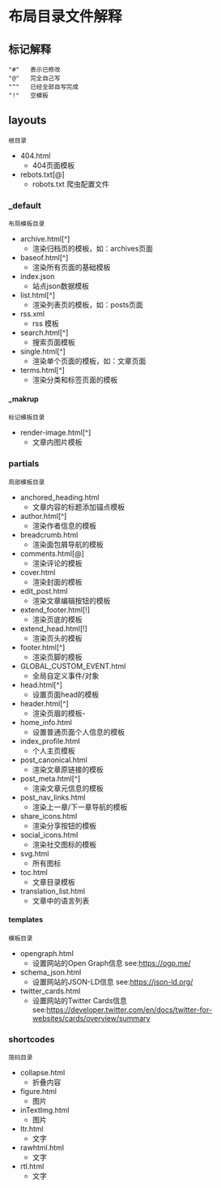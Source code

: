 # 布局目录文件解释

## 标记解释

``` text
"#"   表示已修改
"@"   完全自己写
"^"   已经全部自写完成
"!"   空模板
```

## layouts

``` text
根目录
```

- 404.html
  - 404页面模板
- rebots.txt[@]
  - robots.txt 爬虫配置文件

### _default

``` text
布局模板目录
```

- archive.html[^]
  - 渲染归档页的模板，如：archives页面
- baseof.html[^]
  - 渲染所有页面的基础模板
- index.json
  - 站点json数据模板
- list.html[^]
  - 渲染列表页的模板，如：posts页面
- rss.xml
  - rss 模板
- search.html[^]
  - 搜索页面模板
- single.html[^]
  - 渲染单个页面的模板，如：文章页面
- terms.html[^]
  - 渲染分类和标签页面的模板

#### _makrup

``` text
标记模板目录
```

- render-image.html[^]
  - 文章内图片模板

### partials

``` text
局部模板目录
```

- anchored_heading.html
  - 文章内容的标题添加锚点模板
- author.html[^]
  - 渲染作者信息的模板
- breadcrumb.html
  - 渲染面包屑导航的模板
- comments.html[@]
  - 渲染评论的模板
- cover.html
  - 渲染封面的模板
- edit_post.html
  - 渲染文章编辑按钮的模板
- extend_footer.html[!]
  - 渲染页底的模板
- extend_head.html[!]
  - 渲染页头的模板
- footer.html[^]
  - 渲染页脚的模板
- GLOBAL_CUSTOM_EVENT.html
  - 全局自定义事件/对象
- head.html[^]
  - 设置页面head的模板
- header.html[^]
  - 渲染页眉的模板-
- home_info.html
  - 设置普通页面个人信息的模板
- index_profile.html
  - 个人主页模板
- post_canonical.html
  - 渲染文章原链接的模板
- post_meta.html[^]
  - 渲染文章元信息的模板
- post_nav_links.html
  - 渲染上一章/下一章导航的模板
- share_icons.html
  - 渲染分享按钮的模板
- social_icons.html
  - 渲染社交图标的模板
- svg.html
  - 所有图标
- toc.html
  - 文章目录模板
- translation_list.html
  - 文章中的语言列表

#### templates

``` text
模板目录
```

- opengraph.html
  - 设置网站的Open Graph信息 see:<https://ogp.me/>
- schema_json.html
  - 设置网站的JSON-LD信息 see:<https://json-ld.org/>
- twitter_cards.html
  - 设置网站的Twitter Cards信息 see:<https://developer.twitter.com/en/docs/twitter-for-websites/cards/overview/summary>

### shortcodes

``` text
简码目录
```

- collapse.html
  - 折叠内容
- figure.html
  - 图片
- inTextImg.html
  - 图片
- ltr.html
  - 文字
- rawhtml.html
  - 文字
- rtl.html
  - 文字
